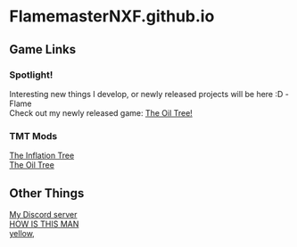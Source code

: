 # FlamemasterNXF.github.io
## Game Links
### Spotlight!
Interesting new things I develop, or newly released projects will be here :D -Flame<br>
Check out my newly released game: [The Oil Tree!](https://flamemasternxf.github.io/the-oil-tree/) <br>
### TMT Mods
[The Inflation Tree](https://flamemasternxf.github.io/The-Inflation-Tree/) <br>
[The Oil Tree](https://flamemasternxf.github.io/the-oil-tree/) <br>
## Other Things
[My Discord server](https://discord.gg/Js93DSjBAY) <br>
[HOW IS THIS MAN](https://www.reddit.com/r/trollface/comments/njhi15/troll_walk_4k_ultra_hd/?utm_source=share&utm_medium=web2x&context=3) <br>
[yellow,](https://cdn.discordapp.com/emojis/806983418008174623.gif?v=1) <br>